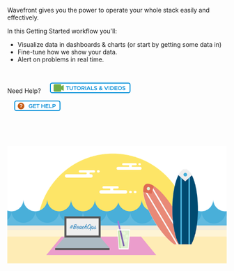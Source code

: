 <div class="container-fluid">

<p>Wavefront gives you the power to operate your whole stack easily and effectively.</p>
<p>In this Getting Started workflow you'll:</p>
<ul>
<li>Visualize data in dashboards & charts (or start by getting some data in)</li>
<li>Fine-tune how we show your data.</li>
<li>Alert on problems in real time.</li>
</ul>
<p>&nbsp;</p>
<p>Need Help? &nbsp; &nbsp;
<a href="https://docs.wavefront.com/tutorial_overview.html"><img src="images/tutorials_and_videos.png"></img></a> </p>
&nbsp; &nbsp;
<a href="https://help.wavefront.com/hc/en-us/requests/new"> <img src="images/get_help.png"></img></a>
<p>&nbsp;</p>
<p>&nbsp;</p>
<img src="images/beach_ops.png" alt="wavefront and beachops">
</div>
